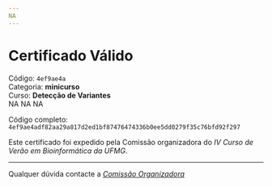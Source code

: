 ```yaml
---
NA
---
```


# Certificado Válido

Código: `4ef9ae4a`<br>
Categoria: **minicurso**<br>
Curso: **Detecção de Variantes**<br>
NA
NA
NA


Código completo: `4ef9ae4adf82aa29a817d2ed1bf87476474336b0ee5dd0279f35c76bfd92f297`


Este certificado foi expedido pela Comissão organizadora do *IV Curso de Verão em Bioinformática da UFMG*.

----

Qualquer dúvida contacte a [_Comissão Organizadora_](<mailto:cursobioinfoufmg@gmail.com$subject=[Certificados]>)

